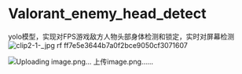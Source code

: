 # Valorant_enemy_head_detect
yolo模型，实现对FPS游戏敌方人物头部身体检测和锁定，实时对屏幕检测
![clip2-1-_jpg rf ff7e5e3644b7a0f2bce9050cf3071607](https://github.com/user-attachments/assets/d9b98ce1-b32a-4c0d-bc2c-680f6745f033)

![Uploading image.png…   上传image.png……]()

